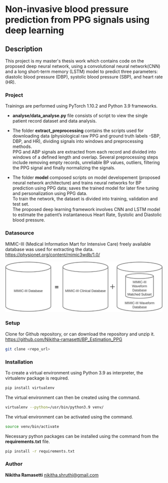 # Non-invasive blood pressure prediction from PPG signals using deep learning

## Description

This project is my master's thesis work which contains code on the 
proposed deep neural network, using a convolutional neural network(CNN)
and a long short-term memory (LSTM) model to predict three parameters: 
diastolic blood pressure (DBP), systolic blood pressure (SBP), and heart rate (HR).


### Project
Trainings are performed using PyTorch 1.10.2 and Python 3.9 frameworks. 

- **analyse/data_analyse.py** file consists of script to view the single patient record dataset and data analysis.


- The folder **extract_preprocessing** contains the scripts used for downloading data (physiological raw PPG 
and ground truth labels -SBP, DBP, and HR), dividing signals into windows and preprocessing methods.\
PPG and ABP signals are extracted from each record and divided 
into windows of a defined length and overlap. Several preprocessing 
steps include removing empty records, unreliable BP values, outliers, filtering the PPG signal 
and finally normalizing the signals. 


- The folder **model** composed scripts on model developement (proposed neural 
network architecture) and trains neural networks for BP prediction
using PPG data; saves the trained model for later fine tuning and 
personalization using PPG data.\
To train the network, the dataset is divided into training, validation and test set.\
The proposed deep learning framework involves CNN and LSTM model to estimate the patient’s instantaneous
Heart Rate, Systolic and Diastolic blood pressure.



### Datasource
MIMIC-III (Medical Information Mart for Intensive Care) freely
available database was used for extracting the data.\
https://physionet.org/content/mimic3wdb/1.0/


![](images/db.png)




### Setup

Clone for Github repository, or can download the repository and unzip it.\
https://github.com/Nikitha-ramasetti/BP_Estimation_PPG

```sh
git clone <repo_url>
```


### Installation
To create a virtual environment using Python 3.9 as interpreter,
 the virtualenv package is required. 
 
```sh
pip install virtualenv
```

The virtual environment can then be created using the command.
```sh
virtualenv --python=/usr/bin/python3.9 venv/
```


The virtual environment can be activated using the command.
```sh
source venv/bin/activate
```

Necessary python packages can be installed using the
command from the **requirements.txt** file.

```sh
pip install -r requirements.txt
```


### Author

**Nikitha Ramasetti** <nikitha.shruthi@gmail.com>


